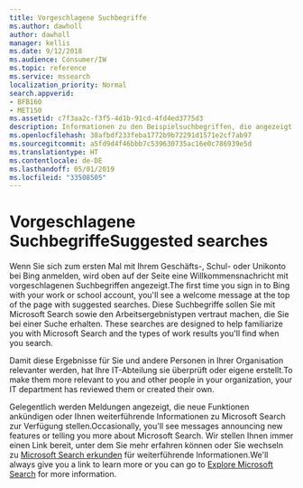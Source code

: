 ```yaml
---
title: Vorgeschlagene Suchbegriffe
ms.author: dawholl
author: dawholl
manager: kellis
ms.date: 9/12/2018
ms.audience: Consumer/IW
ms.topic: reference
ms.service: mssearch
localization_priority: Normal
search.appverid:
- BFB160
- MET150
ms.assetid: c7f3aa2c-f3f5-4d1b-91cd-4fd4ed3775d3
description: Informationen zu den Beispielsuchbegriffen, die angezeigt werden, wenn Sie Microsoft Search verwenden
ms.openlocfilehash: 38afbdf233feba1772b9b72291d1571e2cf7ab97
ms.sourcegitcommit: a5fd9d4f46bbb7c539630735ac16e0c786939e5d
ms.translationtype: HT
ms.contentlocale: de-DE
ms.lasthandoff: 05/01/2019
ms.locfileid: "33508505"
---
```

# <a name="suggested-searches"></a><span data-ttu-id="6209e-103">Vorgeschlagene Suchbegriffe</span><span class="sxs-lookup"><span data-stu-id="6209e-103">Suggested searches</span></span>

<span data-ttu-id="6209e-104">Wenn Sie sich zum ersten Mal mit Ihrem Geschäfts-, Schul- oder Unikonto bei Bing anmelden, wird oben auf der Seite eine Willkommensnachricht mit vorgeschlagenen Suchbegriffen angezeigt.</span><span class="sxs-lookup"><span data-stu-id="6209e-104">The first time you sign in to Bing with your work or school account, you'll see a welcome message at the top of the page with suggested searches.</span></span> <span data-ttu-id="6209e-105">Diese Suchbegriffe sollen Sie mit Microsoft Search sowie den Arbeitsergebnistypen vertraut machen, die Sie bei einer Suche erhalten. </span><span class="sxs-lookup"><span data-stu-id="6209e-105">These searches are designed to help familiarize you with Microsoft Search and the types of work results you'll find when you search.</span></span>
  
<span data-ttu-id="6209e-106">Damit diese Ergebnisse für Sie und andere Personen in Ihrer Organisation relevanter werden, hat Ihre IT-Abteilung sie überprüft oder eigene erstellt.</span><span class="sxs-lookup"><span data-stu-id="6209e-106">To make them more relevant to you and other people in your organization, your IT department has reviewed them or created their own.</span></span>
  
<span data-ttu-id="6209e-107">Gelegentlich werden Meldungen angezeigt, die neue Funktionen ankündigen oder Ihnen weiterführende Informationen zu Microsoft Search zur Verfügung stellen.</span><span class="sxs-lookup"><span data-stu-id="6209e-107">Occasionally, you'll see messages announcing new features or telling you more about Microsoft Search.</span></span> <span data-ttu-id="6209e-108">Wir stellen Ihnen immer einen Link bereit, unter dem Sie mehr erfahren können oder Sie wechseln zu [Microsoft Search erkunden](https://www.bing.com/business/explore) für weiterführende Informationen.</span><span class="sxs-lookup"><span data-stu-id="6209e-108">We'll always give you a link to learn more or you can go to [Explore Microsoft Search](https://www.bing.com/business/explore) for more information.</span></span> 

  

